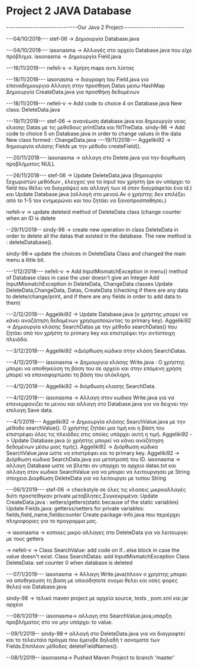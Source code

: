 # Project 2 JAVA Database
------------------------------Our Java 2 Project--------------------------


---04/10/2018---
stef-06 -> Δημιουργία Database.java

---04/10/2018---
iasonasma -> Αλλαγές στο αρχείο Database.java που είχε πρόβλημα.
iasonasma -> Δημιουργία Field.java

---16/11/2018---
nefeli-v -> Χρήση maps αντι λίστας

---18/11/2018---
iasonasma -> διαγραφη του Field.java για επαναδημιουργια
Αλλαγη στην προσθηκη Datas μεσω HashMap
Δημιουργία CreateData.java για προσθήκη δεδομένων

---18/11/2018---
nefeli-v -> Add code to choice 4 on Database.java
            New class: DeleteData.java
           
---19/11/2018---
stef-06 -> ανανέωση database.java και δημιουργία νεας κλασης Datas με τις μεθόδους printData και fillTheData.
sindy-98 -> Add code to choice 5 on Database.java in order to change values in the data
            New class formed : ChangeData.java
---19/11/2018---
Aggeliki92 -> δημιουργία κλάσης Fields με την μέθοδο createField(). 

---20/11/2018---
iasonasma -> αλλαγη στο Delete.java για την διορθωση προβλήματος NULL

---26/11/2018---
stef-06 -> Update DeleteData.java (δημιουργία ξεχωριστών μεθόδων , έλεγχος για τα input του χρήστη (px αν υπάρχει το field που θέλει να διαγράψει) και αλλαγή των id  όταν διαγράφεται ένα id.) 
           και Update Database.java (αλλαγή στο μενού.Αν ο χρήστης δεν επιλέξει από το 1-5 τον ενημερώνει και του ζητάει να ξαναπροσπαθήσει.)

nefeli-v -> update deleteid method of DeleteData class (change counter when an ID is delete


--29/11/2018--
sindy-98 -> create new operation in class DeleteData in order to delete all the datas that existed in the database. The new method is : deleteDatabase().

sindy-98-> update the choices in DeleteData Class and changed the main menu a little bit.

---1/12/2018---
nefeli-v -> Add InputMismatchException in menu() method of Database class in case the user doesn't give an Integer
            Add InputMismatchException in DeleteData, ChangeData classes
            Update DeleteData,ChangeData, Datas, CreateData (checking if there are any data to delete/change/print, and if there are any             fields in order to add data to them)
            
 ---2/12/2018---
Aggeliki92 -> Update Database.java (ο χρήστης μπορεί να κάνει αναζάτηση δεδομένων χρησιμοποιώντας το primary key).
Aggeliki92 -> Δημιουργία κλάσης SearchDatas με την μέθοδο searchDatas() που ζητάει από τον χρήστη το primary key και επιστρέφει την αντίστοιχη πλειάδα.

---3/12/2018---
Aggeliki92 ->Διόρθωση κώδικα στην κλάση SearchDatas.


---4/12/2018---
iasonasma -> Δημιουργια κλάσης Write.java : Ο χρήστης μπορει να αποθηκεύση τη βάση του σε αρχείο και στην επόμενη χρήση μπορεί να επαναφορτώσει τη βάση του ολόκληρη.

---4/12/2018---
Aggeliki92 -> διόρθωση κλασης SearchData. 

---4/12/2018---
iasonasma -> Αλλαγη στον κωδικα Write.java για να επανεμφανιζει το μενου και αλλαγη στο Database.java για να δειχνει την επιλογη Save data.

---4/1/2019---
Aggeliki92 -> Δημιουργία κλάσης SearchValue.java με την μέθοδο searchValue(). Ο χρήστης ζητάει μια τιμή και η βάση του επιστρέφει όλες τις πλειάδες στις οποίες υπάρχει αυτή η τιμή.
Aggeliki92 -> Update Database.java (ο χρήστης μπορεί να κάνει αναζάτηση δεδομένων μέσω μιας τιμής).
Aggeliki92 -> Διόρθωση κώδικα SearchValue.java ώστε να επιστρέφει και το primary key.
Aggeliki92 -> Διόρθωση κώδικα SearchData.java για μετατροπή του ID.
iasonasma -> αλλαγη Database ωστε να βλεπει αν υπαρχει το αρχειο datas.txt και αλλαγη στον κωδικα SearchValue για να μπορει να λειτουργησει με String στοιχεια.Διορθωση DeleteData για να λειτουργει με τυπου String

---06/1/2019--- stef-06 -> checkstyle σε όλες τις κλασεις μικροαλλαγές διότι προστέθηκαν private μεταβλητες.Συγκεκριμένα:
Update CreateData.java : setters/getters(static because of the static variables)
Update Fields.java: getterss/setters for private variables: fields,field_name,fieldscounter
Create package-info.java που περιέρχει πληροφοριες για το προγραμμα μας.

-> iasonasma -> καποιες μικρο αλλαγες στο DeleteData για να λειτουργει με τους getters

-> nefeli-v -> Class SearchValue: add code on if...else block in case the value doesn't exist.
               Class SearchDatas: add InputMismatchException
               Class DeleteData: set counter 0 when database is deleted

---07/1/2019--- 
iasonasma -> Αλλαγη Write.java(πλεον ο χρηστης μπορει να αποθηκευση τη βαση με οποιοδηποτε ονομα θελει και οσες φορες θελει) και Database.java

sindy-98 -> τελικό maven project με αρχεία source, tests , pom.xml και jar αρχειο 

---08/1/2019---
iasonasma-> αλλαγη στο SearchValue.java,υπαρξη προβλήματος στο να μην υπάρχει το value.

--09/1/2019--
sindy-98-> αλλαγή στο DeleteData.java για να διαγραφτεί και το τελευταίο πράγμα που έμεινβε δηλαδή τ αονοματα των Fields.Επιπλέον μέθοδος 
deleteFieldNames().

--08/1/2019--
iasonasma-> Pushed Maven Project to branch 'master'
